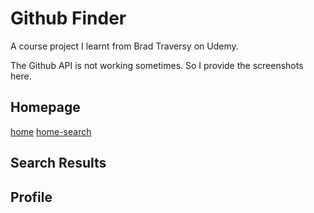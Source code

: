 # Github Finder

A course project I learnt from Brad Traversy on Udemy.

The Github API is not working sometimes. So I provide the screenshots here.

## Homepage

[home](images/home.png)
[home-search](images/home-search.png)

## Search Results

[](images/search-result1.png)
[](images/search-result2.png)

## Profile

[](images/profile1.png)
[](images/profile2.png)
